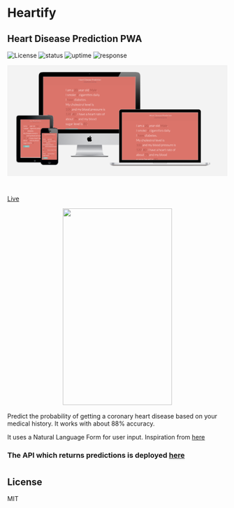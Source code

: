 # Heartify
## Heart Disease Prediction PWA

![License](https://badgen.net/badge/license/MIT/blue)
![status](https://badgen.net/uptime-robot/status/m781547257-02e85bf091a6cde871b002fe)
![uptime](https://badgen.net/uptime-robot/day/m781547257-02e85bf091a6cde871b002fe)
![response](https://badgen.net/uptime-robot/response/m781547257-02e85bf091a6cde871b002fe)

<img src="mockup.png">

#

[Live](https://heartify.netlify.com)

<center>
	<img src="demo.gif" height="450" width="250">
</center>

Predict the probability of getting a coronary heart disease based on your medical history.
It works with about 88% accuracy.

It uses a Natural Language Form for user input. Inspiration from [here](https://tympanus.net/codrops/)


### The API which returns predictions is deployed [here](https://heartapi.herokuapp.com)
#
## License
MIT

